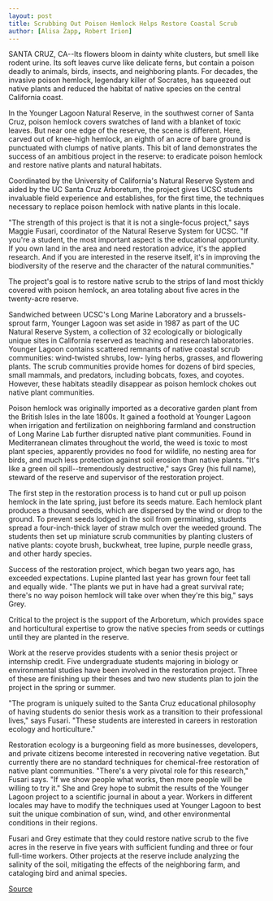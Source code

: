 ```yaml
---
layout: post
title: Scrubbing Out Poison Hemlock Helps Restore Coastal Scrub
author: [Alisa Zapp, Robert Irion]
---
```


SANTA CRUZ, CA--Its flowers bloom in dainty white clusters, but  smell like rodent urine. Its soft leaves curve like delicate ferns, but  contain a poison deadly to animals, birds, insects, and neighboring  plants. For decades, the invasive poison hemlock, legendary killer of  Socrates, has squeezed out native plants and reduced the habitat of  native species on the central California coast.

In the Younger Lagoon Natural Reserve, in the southwest corner  of Santa Cruz, poison hemlock covers swatches of land with a  blanket of toxic leaves. But near one edge of the reserve, the scene  is different. Here, carved out of knee-high hemlock, an eighth of an  acre of bare ground is punctuated with clumps of native plants. This  bit of land demonstrates the success of an ambitious project in the  reserve: to eradicate poison hemlock and restore native plants and  natural habitats.

Coordinated by the University of California's Natural Reserve  System and aided by the UC Santa Cruz Arboretum, the project gives  UCSC students invaluable field experience and establishes, for the  first time, the techniques necessary to replace poison hemlock with  native plants in this locale.

"The strength of this project is that it is not a single-focus  project," says Maggie Fusari, coordinator of the Natural Reserve  System for UCSC. "If you're a student, the most important aspect is  the educational opportunity. If you own land in the area and need  restoration advice, it's the applied research. And if you are  interested in the reserve itself, it's in improving the biodiversity of  the reserve and the character of the natural communities."

The project's goal is to restore native scrub to the strips of  land most thickly covered with poison hemlock, an area totaling  about five acres in the twenty-acre reserve.

Sandwiched between UCSC's Long Marine Laboratory and a  brussels-sprout farm, Younger Lagoon was set aside in 1987 as part  of the UC Natural Reserve System, a collection of 32 ecologically or  biologically unique sites in California reserved as teaching and  research laboratories. Younger Lagoon contains scattered remnants  of native coastal scrub communities: wind-twisted shrubs, low- lying herbs, grasses, and flowering plants. The scrub communities  provide homes for dozens of bird species, small mammals, and  predators, including bobcats, foxes, and coyotes. However, these  habitats steadily disappear as poison hemlock chokes out native  plant communities.

Poison hemlock was originally imported as a decorative garden  plant from the British Isles in the late 1800s. It gained a foothold at  Younger Lagoon when irrigation and fertilization on neighboring  farmland and construction of Long Marine Lab further disrupted  native plant communities. Found in Mediterranean climates  throughout the world, the weed is toxic to most plant species,  apparently provides no food for wildlife, no nesting area for birds,  and much less protection against soil erosion than native plants.  "It's like a green oil spill--tremendously destructive," says Grey (his  full name), steward of the reserve and supervisor of the restoration  project.

The first step in the restoration process is to hand cut or pull  up poison hemlock in the late spring, just before its seeds mature.  Each hemlock plant produces a thousand seeds, which are dispersed  by the wind or drop to the ground. To prevent seeds lodged in the soil  from germinating, students spread a four-inch-thick layer of straw  mulch over the weeded ground. The students then set up miniature  scrub communities by planting clusters of native plants: coyote  brush, buckwheat, tree lupine, purple needle grass, and other hardy  species.

Success of the restoration project, which began two years ago,  has exceeded expectations. Lupine planted last year has grown four  feet tall and equally wide. "The plants we put in have had a great  survival rate; there's no way poison hemlock will take over when  they're this big," says Grey.

Critical to the project is the support of the Arboretum, which  provides space and horticultural expertise to grow the native  species from seeds or cuttings until they are planted in the reserve.

Work at the reserve provides students with a senior thesis  project or internship credit. Five undergraduate students majoring in  biology or environmental studies have been involved in the  restoration project. Three of these are finishing up their theses and  two new students plan to join the project in the spring or summer.

"The program is uniquely suited to the Santa Cruz educational  philosophy of having students do senior thesis work as a transition  to their professional lives," says Fusari. "These students are  interested in careers in restoration ecology and horticulture."

Restoration ecology is a burgeoning field as more businesses,  developers, and private citizens become interested in recovering  native vegetation. But currently there are no standard techniques for  chemical-free restoration of native plant communities. "There's a  very pivotal role for this research," Fusari says. "If we show people  what works, then more people will be willing to try it." She and Grey  hope to submit the results of the Younger Lagoon project to a  scientific journal in about a year. Workers in different locales may  have to modify the techniques used at Younger Lagoon to best suit  the unique combination of sun, wind, and other environmental  conditions in their regions.

Fusari and Grey estimate that they could restore native scrub  to the five acres in the reserve in five years with sufficient funding  and three or four full-time workers. Other projects at the reserve  include analyzing the salinity of the soil, mitigating the effects of  the neighboring farm, and cataloging bird and animal species.

[Source](http://www1.ucsc.edu/news_events/press_releases/archive/93-94/03-94/031094-Poison_hemlock_remo.html "Permalink to 031094-Poison_hemlock_remo")
